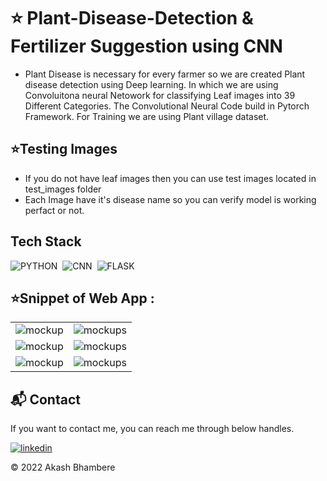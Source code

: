 # ⭐ Plant-Disease-Detection & Fertilizer Suggestion using CNN
* Plant Disease is necessary for every farmer so we are created Plant disease detection using Deep learning. In which we are using Convoluitona neural Netowork for classifying Leaf images into 39 Different Categories. The Convolutional Neural Code build in Pytorch Framework. For Training we are using Plant village dataset.

## ⭐Testing Images

* If you do not have leaf images then you can use test images located in test_images folder
* Each Image have it's disease name so you can verify model is working perfact or not.

## Tech Stack
![PYTHON](https://img.shields.io/badge/PYTHON-%20-orange)&nbsp;
![CNN](https://img.shields.io/badge/CNN-%20-yellow)&nbsp;
![FLASK](https://img.shields.io/badge/FLASK-%20-red)&nbsp;

## ⭐Snippet of Web App :
<table>
  <tr>
    <td><img src="demo_images/1.png" alt="mockup" /></td>
    <td><img src="demo_images/2.png" alt="mockups" /></td>
  </tr>
   <tr>
    <td><img src="demo_images/3.png" alt="mockup" /></td>
    <td><img src="demo_images/4.png" alt="mockups" /></td>
  </tr>
   <tr>
    <td><img src="demo_images/5.png" alt="mockup" /></td>
    <td><img src="demo_images/6.png" alt="mockups" /></td>
  </tr>
</table>

<h2>📬 Contact</h2>

If you want to contact me, you can reach me through below handles.

[![linkedin](https://img.shields.io/badge/LinkedIn-0077B5?style=for-the-badge&logo=linkedin&logoColor=white)](https://in.linkedin.com/in/akash-bhambere-6307011ab)

© 2022 Akash Bhambere